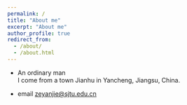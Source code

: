 ```yaml
---
permalink: /
title: "About me"
excerpt: "About me"
author_profile: true
redirect_from: 
  - /about/
  - /about.html
---
```


- An ordinary man </br>
I come from a town Jianhu in Yancheng, Jiangsu, China. 

- email
zeyanjie@sjtu.edu.cn
